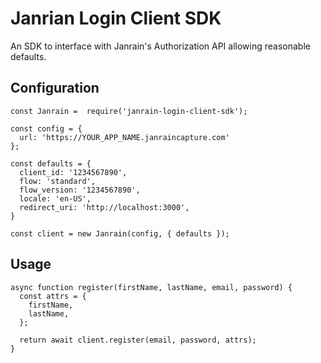 # Janrian Login Client SDK

An SDK to interface with Janrain's Authorization API allowing reasonable defaults.

## Configuration
```
const Janrain =  require('janrain-login-client-sdk');

const config = {
  url: 'https://YOUR_APP_NAME.janraincapture.com'
};

const defaults = {
  client_id: '1234567890',
  flow: 'standard',
  flow_version: '1234567890',
  locale: 'en-US',
  redirect_uri: 'http://localhost:3000',
}

const client = new Janrain(config, { defaults });
```

## Usage
```
async function register(firstName, lastName, email, password) {
  const attrs = {
    firstName,
    lastName,
  };

  return await client.register(email, password, attrs);
}
```
